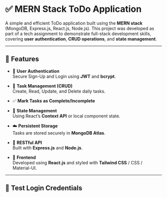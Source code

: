 # ✅ MERN Stack ToDo Application

A simple and efficient ToDo application built using the **MERN stack** (MongoDB, Express.js, React.js, Node.js). This project was developed as part of a tech assignment to demonstrate full-stack development skills, covering **user authentication**, **CRUD operations**, and **state management**.

---

## 🚀 Features

- 🔐 **User Authentication**  
  Secure Sign-Up and Login using **JWT** and **bcrypt**.

- 📝 **Task Management (CRUD)**  
  Create, Read, Update, and Delete daily tasks.

- ✅ **Mark Tasks as Complete/Incomplete**

- 🧠 **State Management**  
  Using React’s **Context API** or local component state.

- ☁️ **Persistent Storage**  
  Tasks are stored securely in **MongoDB Atlas**.

- 🔧 **RESTful API**  
  Built with **Express.js** and **Node.js**.

- 🎨 **Frontend**  
  Developed using **React.js** and styled with **Tailwind CSS** / CSS / Material-UI.

---

## 🔐 Test Login Credentials

